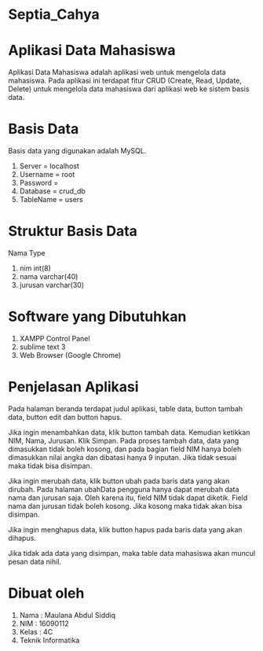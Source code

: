 # Septia_Cahya

# Aplikasi Data Mahasiswa

Aplikasi Data Mahasiswa adalah aplikasi web untuk mengelola data mahasiswa. Pada aplikasi ini terdapat fitur CRUD (Create, Read, Update, Delete) untuk mengelola data mahasiswa dari aplikasi web ke sistem basis data.

# Basis Data

Basis data yang digunakan adalah MySQL.
1. Server    = localhost
2. Username  = root
3. Password  = 
4. Database  = crud_db
5. TableName = users

# Struktur Basis Data

   Nama        Type
1. nim         int(8)
2. nama        varchar(40)
3. jurusan     varchar(30)

# Software yang Dibutuhkan

1. XAMPP Control Panel
2. sublime text 3
3. Web Browser (Google Chrome)

# Penjelasan Aplikasi

Pada halaman beranda terdapat judul aplikasi, table data, button tambah data, button edit dan button hapus.

Jika ingin menambahkan data, klik button tambah data. Kemudian ketikkan NIM, Nama, Jurusan. Klik Simpan. Pada proses tambah data, data yang dimasukkan tidak boleh kosong, dan pada bagian field NIM hanya boleh dimasukkan nilai angka dan dibatasi hanya 9 inputan. Jika tidak sesuai maka tidak bisa disimpan.

Jika ingin merubah data, klik button ubah pada baris data yang akan dirubah. Pada halaman ubahData pengguna hanya dapat merubah data nama dan jurusan saja. Oleh karena itu, field NIM tidak dapat diketik. Field nama dan jurusan tidak boleh kosong. Jika kosong maka tidak akan bisa disimpan.

Jika ingin menghapus data, klik button hapus pada baris data yang akan dihapus.

Jika tidak ada data yang disimpan, maka table data mahasiswa akan muncul pesan data nihil.

# Dibuat oleh

1. Nama    : Maulana Abdul Siddiq
2. NIM     : 16090112
3. Kelas   : 4C
4. Teknik Informatika


